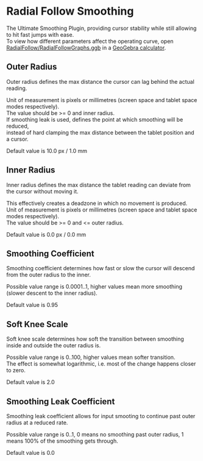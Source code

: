 # Radial Follow Smoothing
The Ultimate Smoothing Plugin, providing cursor stability while still allowing to hit fast jumps with ease.  
To view how different parameters affect the operating curve, open [RadialFollow/RadialFollowGraphs.ggb](RadialFollow/RadialFollowGraphs.ggb) in a [GeoGebra calculator](https://www.geogebra.org/calculator).

## Outer Radius
Outer radius defines the max distance the cursor can lag behind the actual reading.

Unit of measurement is pixels or millimetres (screen space and tablet space modes respectively).  
The value should be >= 0 and inner radius.  
If smoothing leak is used, defines the point at which smoothing will be reduced,  
instead of hard clamping the max distance between the tablet position and a cursor.

Default value is 10.0 px / 1.0 mm

## Inner Radius
Inner radius defines the max distance the tablet reading can deviate from the cursor without moving it.

This effectively creates a deadzone in which no movement is produced.  
Unit of measurement is pixels or millimetres (screen space and tablet space modes respectively).  
The value should be >= 0 and <= outer radius.

Default value is 0.0 px / 0.0 mm

## Smoothing Coefficient
Smoothing coefficient determines how fast or slow the cursor will descend from the outer radius to the inner.

Possible value range is 0.0001..1, higher values mean more smoothing (slower descent to the inner radius).

Default value is 0.95

## Soft Knee Scale
Soft knee scale determines how soft the transition between smoothing inside and outside the outer radius is.

Possible value range is 0..100, higher values mean softer transition.  
The effect is somewhat logarithmic, i.e. most of the change happens closer to zero.

Default value is 2.0

## Smoothing Leak Coefficient
Smoothing leak coefficient allows for input smooting to continue past outer radius at a reduced rate.

Possible value range is 0..1, 0 means no smoothing past outer radius, 1 means 100% of the smoothing gets through.

Default value is 0.0

